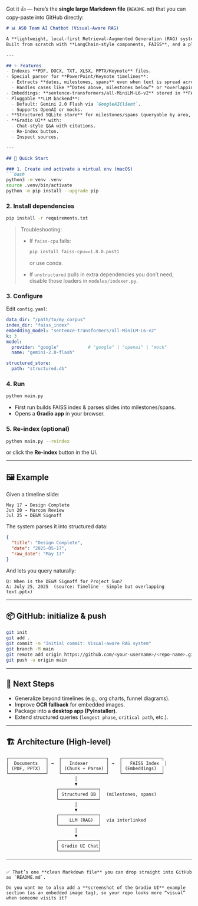 Got it 👍 — here’s the **single large Markdown file** (`README.md`) that you can copy-paste into GitHub directly:

````markdown
# 📊 ASO Team AI Chatbot (Visual-Aware RAG)

A **lightweight, local-first Retrieval-Augmented Generation (RAG) system** that can parse and index **documents and presentations**, including **timeline-style slides** with shapes, circles, and text boxes.  
Built from scratch with **LangChain-style components, FAISS**, and a pluggable **LLM backend** (default: Google Gemini 2.0 Flash via `interlinked`).

---

## ✨ Features
- Indexes **PDF, DOCX, TXT, XLSX, PPTX/Keynote** files.  
- Special parser for **PowerPoint/Keynote timelines**:
  - Extracts **dates, milestones, spans** even when text is spread across shapes.
  - Handles cases like *“Dates above, milestones below”* or *overlapping text blocks*.  
- Embeddings: **sentence-transformers/all-MiniLM-L6-v2** stored in **FAISS**.  
- Pluggable **LLM backend**:
  - Default: Gemini 2.0 Flash via `GoogleAIClient`.  
  - Supports OpenAI or mocks.  
- **Structured SQLite store** for milestones/spans (queryable by area, title, etc.).  
- **Gradio UI** with:
  - Chat-style Q&A with citations.
  - Re-index button.
  - Inspect sources.  

---

## 🚀 Quick Start

### 1. Create and activate a virtual env (macOS)
```bash
python3 -m venv .venv
source .venv/bin/activate
python -m pip install --upgrade pip
````

### 2. Install dependencies

```bash
pip install -r requirements.txt
```

> Troubleshooting:
>
> * If `faiss-cpu` fails:
>
>   ```bash
>   pip install faiss-cpu==1.8.0.post1
>   ```
>
>   or use conda.
> * If `unstructured` pulls in extra dependencies you don’t need, disable those loaders in `modules/indexer.py`.

### 3. Configure

Edit `config.yaml`:

```yaml
data_dir: "/path/to/my_corpus"
index_dir: "faiss_index"
embedding_model: "sentence-transformers/all-MiniLM-L6-v2"
k: 3
model:
  provider: "google"           # "google" | "openai" | "mock"
  name: "gemini-2.0-flash"

structured_store:
  path: "structured.db"
```

### 4. Run

```bash
python main.py
```

* First run builds FAISS index & parses slides into milestones/spans.
* Opens a **Gradio app** in your browser.

### 5. Re-index (optional)

```bash
python main.py --reindex
```

or click the **Re-index** button in the UI.

---

## 🖼 Example

Given a timeline slide:

```
May 17 → Design Complete
Jun 20 → Marcom Review
Jul 25 → DE&M Signoff
```

The system parses it into structured data:

```json
{
  "title": "Design Complete",
  "date": "2025-05-17",
  "raw_date": "May 17"
}
```

And lets you query naturally:

```
Q: When is the DE&M Signoff for Project Sun?
A: July 25, 2025  (source: Timeline - Simple but overlapping text.pptx)
```

---

## 📦 GitHub: initialize & push

```bash
git init
git add .
git commit -m "Initial commit: Visual-aware RAG system"
git branch -M main
git remote add origin https://github.com/<your-username>/<repo-name>.git
git push -u origin main
```

---

## 🔮 Next Steps

* Generalize beyond timelines (e.g., org charts, funnel diagrams).
* Improve **OCR fallback** for embedded images.
* Package into a **desktop app (PyInstaller)**.
* Extend structured queries (`longest phase`, `critical path`, etc.).

---

## 🏗 Architecture (High-level)

```text
┌──────────────┐    ┌─────────────────┐    ┌───────────────┐
│  Documents   │ →  │   Indexer       │ →  │   FAISS Index  │
│ (PDF, PPTX)  │    │ (Chunk + Parse) │    │ (Embeddings)  │
└──────────────┘    └─────────────────┘    └───────────────┘
                          │
                          ▼
                   ┌───────────────┐
                   │ Structured DB │  (milestones, spans)
                   └───────────────┘
                          │
                          ▼
                   ┌───────────────┐
                   │    LLM (RAG)  │  via interlinked
                   └───────────────┘
                          │
                          ▼
                   ┌───────────────┐
                   │ Gradio UI Chat│
                   └───────────────┘
```

---

```

✅ That’s one **clean Markdown file** you can drop straight into GitHub as `README.md`.  

Do you want me to also add a **screenshot of the Gradio UI** example section (as an embedded image tag), so your repo looks more “visual” when someone visits it?
```
